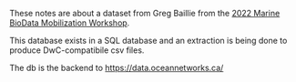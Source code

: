 These notes are about a dataset from Greg Baillie from the [2022 Marine BioData Mobilization Workshop](https://github.com/ioos/bio_mobilization_workshop).

This database exists in a SQL database and an extraction is being done to produce DwC-compatibile csv files.

The db is the backend to https://data.oceannetworks.ca/


